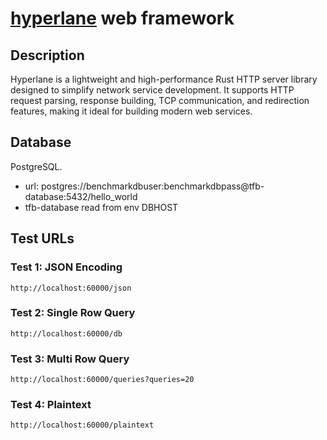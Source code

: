 # [hyperlane](https://github.com/ltpp-universe/hyperlane) web framework

## Description

Hyperlane is a lightweight and high-performance Rust HTTP server library designed to simplify network service development. It supports HTTP request parsing, response building, TCP communication, and redirection features, making it ideal for building modern web services.

## Database

PostgreSQL.

- url: postgres://benchmarkdbuser:benchmarkdbpass@tfb-database:5432/hello_world
- tfb-database read from env DBHOST

## Test URLs

### Test 1: JSON Encoding

    http://localhost:60000/json

### Test 2: Single Row Query

    http://localhost:60000/db

### Test 3: Multi Row Query

    http://localhost:60000/queries?queries=20

### Test 4: Plaintext

    http://localhost:60000/plaintext
